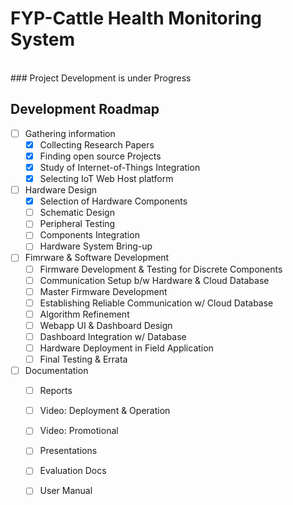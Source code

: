 # FYP-Cattle Health Monitoring System

<br>
### Project Development is under Progress

## Development Roadmap
* [ ] Gathering information
    * [x] Collecting Research Papers
    * [x] Finding open source Projects
    * [x] Study of Internet-of-Things Integration
    * [x] Selecting IoT Web Host platform
* [ ] Hardware Design
    * [x] Selection of Hardware Components
    * [ ] Schematic Design
    * [ ] Peripheral Testing
    * [ ] Components Integration
    * [ ] Hardware System Bring-up
* [ ] Fimrware & Software Development
    * [ ] Firmware Development & Testing for Discrete Components
    * [ ] Communication Setup b/w Hardware & Cloud Database
    * [ ] Master Firmware Development
    * [ ] Establishing Reliable Communication w/ Cloud Database
    * [ ] Algorithm Refinement
    * [ ] Webapp UI & Dashboard Design
    * [ ] Dashboard Integration w/ Database
    * [ ] Hardware Deployment in Field Application
    * [ ] Final Testing & Errata 
* [ ] Documentation
    * [ ] Reports
    * [ ] Video: Deployment & Operation
    * [ ] Video: Promotional
    * [ ] Presentations
    * [ ] Evaluation Docs
    * [ ] User Manual
  
